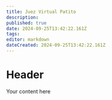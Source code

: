 ```yaml
---
title: Juez Virtual Patito
description: 
published: true
date: 2024-09-25T13:42:22.161Z
tags: 
editor: markdown
dateCreated: 2024-09-25T13:42:22.161Z
---
```


# Header
Your content here